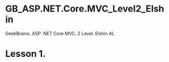 # GB_ASP.NET.Core.MVC_Level2_Elshin
GeekBrains.  ASP .NET Core MVC. 2 Level. Elshin AL

# Lesson 1.

